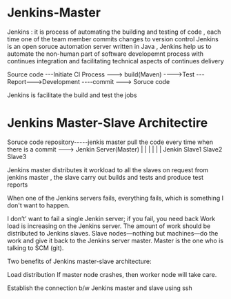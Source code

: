 # Jenkins-Master
Jenkins : it is process of automating the building and testing of code , each time one of the team member commits changes to version control 
 Jenkins is an open soruce automation server written in Java , Jenkins help us to automate the non-human part of software developemnt process
 with continues integration and facilitating technical aspects of continues delivery

 Source code ---Initiate CI Process ---> build(Maven) ---->Test ---Report--->Development ----commit ---> Soruce code 
 
 Jenkins is facilitate the build and test the jobs 



 # Jenkins Master-Slave Architectire 

 Soruce code repository-----jenkis master pull the code every time when there is a commit ---> Jenkin Server(Master)
                                                                                                |     |       |
                                                                                                |     |       |
                                                                                      Jenkin Slave1  Slave2 Slave3


 Jenkins master distributes it workload to all the slaves 
 on request from jenkins master , the slave carry out builds and tests and produce test reports 

 When one of the Jenkins servers fails, everything fails, which is something I don't want to happen.

I don’t’ want to fail a single Jenkin server; if you fail, you need back
Work load is increasing on the Jenkins server. The amount of work should be distributed to Jenkins slaves.
Slave nodes—nothing but machines—do the work and give it back to the Jenkins server master.
Master is the one who is talking to SCM (git).

Two benefits of Jenkins master-slave architecture:

Load distribution
If master node crashes, then worker node will take care.

Establish the connection b/w Jenkins master and slave using ssh 
  
